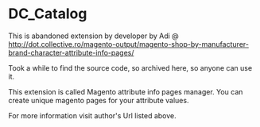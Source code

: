 DC_Catalog
==========

This is abandoned extension by developer by Adi @  http://dot.collective.ro/magento-output/magento-shop-by-manufacturer-brand-character-attribute-info-pages/

Took a while to find the source code, so archived here, so anyone can use it.

This extension is called Magento attribute info pages manager. You can create unique magento pages for your attribute values.

For more information visit author's Url listed above.
